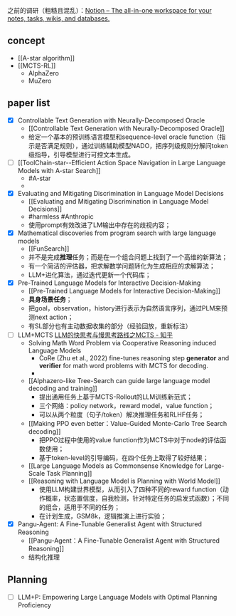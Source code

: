 之前的调研（粗糙且混乱）：[Notion – The all-in-one workspace for your notes, tasks, wikis, and databases.](https://chipped-icicle-2f0.notion.site/Q-3fa70d44521e4666a565d2c1382d7f59?pvs=4)
## concept
- [[A-star algorithm]]
- [[MCTS-RL]]
	- AlphaZero
	- MuZero


## paper list
- [x] Controllable Text Generation with Neurally-Decomposed Oracle
	- [[Controllable Text Generation with Neurally-Decomposed Oracle]] 
	- 给定一个基本的预训练语言模型和sequence-level oracle function（指示是否满足规则），通过训练辅助模型NADO，把序列级规则分解问token级指导，引导模型进行可控文本生成。
- [ ] [[ToolChain-star--Efficient Action Space Navigation in Large Language Models with A-star Search]]
	- #A-star 
	- 
- [x] Evaluating and Mitigating Discrimination in Language Model Decisions
	- [[Evaluating and Mitigating Discrimination in Language Model Decisions]]
	- #harmless #Anthropic 
	- 使用prompt有效改进了LM输出中存在的歧视内容；
- [x] Mathematical discoveries from program search with large language models
	- [[FunSearch]] 
	- 并不是完成**推理**任务；而是在一个组合问题上找到了一个高维的新算法；
	- 有一个简洁的评估器，把求解数学问题转化为生成相应的求解算法；
	- LLM+进化算法，通过迭代更新一个代码库；
- [x] Pre-Trained Language Models for Interactive Decision-Making
	- [[Pre-Trained Language Models for Interactive Decision-Making]]  
	- **具身场景任务**；
	- 把goal，observation，history进行表示为自然语言序列，通过PLM来预测next action；
	- 有SL部分也有主动数据收集的部分（经验回放，重新标注）
- [ ] LLM+MCTS  [LLM的快思考与慢思考路线之MCTS - 知乎](https://zhuanlan.zhihu.com/p/659230417)
	- Solving Math Word Problem via Cooperative Reasoning induced Language Models
		- CoRe (Zhu et al., 2022) fine-tunes reasoning step **generator** and **verifier** for math word problems with MCTS for decoding.
		- 
	- [[Alphazero-like Tree-Search can guide large language model decoding and training]]
		- 提出通用任务上基于MCTS-Rollout的LLM训练新范式；
		- 三个网络：policy network，reward model，value function；
		- 可以从两个粒度（句子/token）解决推理任务和RLHF任务；
	- [[Making PPO even better：Value-Guided Monte-Carlo Tree Search decoding]]
		- 把PPO过程中使用的value function作为MCTS中对于node的评估函数使用；
		- 基于token-level的引导编码，在四个任务上取得了较好结果；
	- [[Large Language Models as Commonsense Knowledge for Large-Scale Task Planning]]
	- [[Reasoning with Language Model is Planning with World Model]]
		- 使用LLM构建世界模型，从而引入了四种不同的reward function（动作概率，状态置信度，自我检测，针对特定任务的启发式函数）；不同的组合，适用于不同的任务；
		- 在计划生成，GSM8k，逻辑推演上进行实验；
- [x] Pangu-Agent: A Fine-Tunable Generalist Agent with Structured Reasoning
	- [[Pangu-Agent：A Fine-Tunable Generalist Agent with Structured Reasoning]]
	- 结构化推理

## Planning

- [ ] LLM+P: Empowering Large Language Models with Optimal Planning Proficiency
